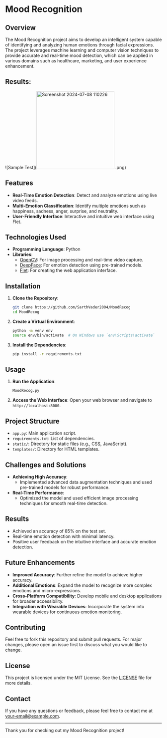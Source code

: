 # Mood Recognition

## Overview
The Mood Recognition project aims to develop an intelligent system capable of identifying and analyzing human emotions through facial expressions. The project leverages machine learning and computer vision techniques to provide accurate and real-time mood detection, which can be applied in various domains such as healthcare, marketing, and user experience enhancement.

## Results:
![Sample Test](<img width="250" alt="Screenshot 2024-07-08 110226" src="https://github.com/SarthVader2004/MoodRecog/assets/138626629/b6059d9e-d6a2-4c9a-8b70-342cbb612c99">
.png)


## Features
- **Real-Time Emotion Detection**: Detect and analyze emotions using live video feeds.
- **Multi-Emotion Classification**: Identify multiple emotions such as happiness, sadness, anger, surprise, and neutrality.
- **User-Friendly Interface**: Interactive and intuitive web interface using Flet.

## Technologies Used
- **Programming Language**: Python
- **Libraries**:
  - [OpenCV](https://opencv.org/): For image processing and real-time video capture.
  - [DeepFace](https://github.com/serengil/deepface): For emotion detection using pre-trained models.
  - [Flet](https://flet.dev/): For creating the web application interface.

## Installation

1. **Clone the Repository**:
    ```bash
    git clone https://github.com/SarthVader2004/MoodRecog
    cd MoodRecog
    ```

2. **Create a Virtual Environment**:
    ```bash
    python -m venv env
    source env/bin/activate  # On Windows use `env\Scripts\activate`
    ```

3. **Install the Dependencies**:
    ```bash
    pip install -r requirements.txt
    ```

## Usage

1. **Run the Application**:
    ```bash
    MoodRecog.py
    ```

2. **Access the Web Interface**:
   Open your web browser and navigate to `http://localhost:8000`.

## Project Structure
- `app.py`: Main application script.
- `requirements.txt`: List of dependencies.
- `static/`: Directory for static files (e.g., CSS, JavaScript).
- `templates/`: Directory for HTML templates.

## Challenges and Solutions
- **Achieving High Accuracy**:
  - Implemented advanced data augmentation techniques and used pre-trained models for robust performance.
- **Real-Time Performance**:
  - Optimized the model and used efficient image processing techniques for smooth real-time detection.

## Results
- Achieved an accuracy of 85% on the test set.
- Real-time emotion detection with minimal latency.
- Positive user feedback on the intuitive interface and accurate emotion detection.

## Future Enhancements
- **Improved Accuracy**: Further refine the model to achieve higher accuracy.
- **Additional Emotions**: Expand the model to recognize more complex emotions and micro-expressions.
- **Cross-Platform Compatibility**: Develop mobile and desktop applications for broader accessibility.
- **Integration with Wearable Devices**: Incorporate the system into wearable devices for continuous emotion monitoring.

## Contributing
Feel free to fork this repository and submit pull requests. For major changes, please open an issue first to discuss what you would like to change.

## License
This project is licensed under the MIT License. See the [LICENSE](LICENSE) file for more details.

## Contact
If you have any questions or feedback, please feel free to contact me at [your-email@example.com](mailto:your-email@example.com).

---

Thank you for checking out my Mood Recognition project!
